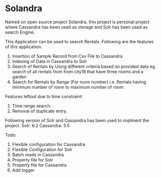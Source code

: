 # Solandra

Named on open source project Solandra, this project is personal project where Cassandra has been used as storage and Solr has been used 
as search Engine.

This Application can be used to search Rentals. Following are the features of this application:
1) Insertion of Sample Record from Csv File to Cassandra
2) Indexing of Data in Cassandra to Solr
3) Search of Rentals by Using different criteria based on provided data eg. search of all rentals from from city18 that have three rooms and a garden
4) Search for Rentals by Range (For room number) i.e. Rentals having minimum number of room to maximum number of room

Features leftout due to time constraint:
1) Time range search.
2) Removal of duplicate entry.

Following version of Solr and Cassandra has been used to implment the project.
Solr: 6.2
Cassandra: 3.5


Todo:
1. Flexible configuration for Cassandra
2. Flexible Configuration for Solr
3. Batch reads in Cassandra
4. Property file for Solr
5. Property file for Cassandra
6. Add logger


